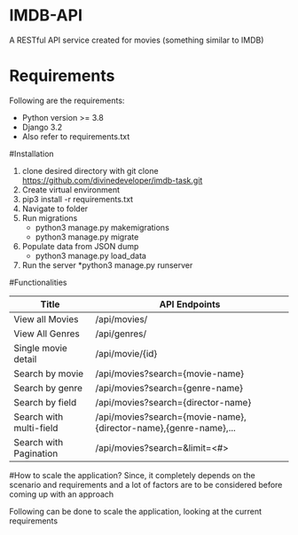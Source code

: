 # IMDB-API
A RESTful API service created for movies (something similar to IMDB)

# Requirements
Following are the requirements:
* Python version >= 3.8
* Django 3.2
* Also refer to requirements.txt

#Installation
1. clone desired directory with git clone https://github.com/divinedeveloper/imdb-task.git
2. Create virtual environment
3. pip3 install -r requirements.txt
4. Navigate to folder
5. Run migrations
    * python3 manage.py makemigrations
    * python3 manage.py migrate
6. Populate data from JSON dump
    * python3 manage.py load_data
7. Run the server
    *python3 manage.py runserver

#Functionalities

| Title | API Endpoints |
| --- | --- |
| View all Movies | /api/movies/ |
| View All Genres | /api/genres/ |
| Single movie detail | /api/movie/{id} |
| Search by movie | /api/movies?search={movie-name} |
| Search by genre | /api/movies?search={genre-name} |
| Search by field | /api/movies?search={director-name} |
| Search with multi-field | /api/movies?search={movie-name},{director-name},{genre-name},... |
| Search with Pagination | /api/movies?search=<movie-name>&limit=<#> |

#How to scale the application?
Since, it completely depends on the scenario and requirements and a lot of factors are to be considered before coming up with an approach

Following can be done to scale the application, looking at the current requirements